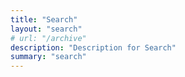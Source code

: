 ```yaml
---
title: "Search" 
layout: "search"
# url: "/archive"
description: "Description for Search"
summary: "search"
---
```

